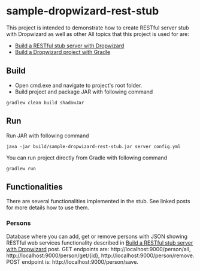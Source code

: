 # sample-dropwizard-rest-stub #
This project is intended to demonstrate how to create RESTful server stub with Dropwizard as well as other  All topics that this project is used for are:
* <a href="http://automationrhapsody.com/build-a-rest-stub-server-with-dropwizard/">Build a RESTful stub server with Dropwizard</a>
* <a href="http://automationrhapsody.com/build-dropwizard-project-gradle/" target="_blank">Build a Dropwizard project with Gradle</a>

## Build ##
 * Open cmd.exe and navigate to project's root folder.
 * Build project and package JAR with following command

`gradlew clean build shadowJar`

## Run ##
Run JAR with following command

`java -jar build/sample-dropwizard-rest-stub.jar server config.yml`

You can run project directly from Gradle with following command

`gradlew run`

## Functionalities ##

There are several functionalities implemented in the stub. See linked posts for more details how to use them.

### Persons ###

Database where you can add, get or remove persons with JSON showing RESTful web services functionality described in <a href="http://automationrhapsody.com/build-a-rest-stub-server-with-dropwizard/" target="_blank">Build a RESTful stub server with Dropwizard</a> post. GET endpoints are: http://localhost:9000/person/all, http://localhost:9000/person/get/{id}, http://localhost:9000/person/remove. POST endpoint is: http://localhost:9000/person/save.